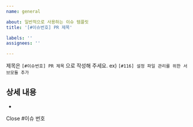 ```yaml
---
name: general

about: 일반적으로 사용하는 이슈 템플릿
title: '[#이슈번호] PR 제목'

labels: ''
assignees: ''

---
```


제목은  `[#이슈번호] PR 제목` 으로 작성해 주세요. ex) `[#116] 설정 파일 관리를 위한 서브모듈 추가`

## 상세 내용

- 
 
Close #이슈 번호
